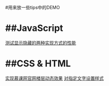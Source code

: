 #用来放一些tips中的DEMO

##JavaScript
========
[测试显示隐藏的两种实现方式的性能](http://374632897.github.io/just-some-tips/demo/测试显示隐藏的两种实现方式的性能.html)

##CSS & HTML
========
[实现慕课网官网楼层动态效果](http://374632897.github.io/just-some-tips/demo/testGradint.html)
[对指定文字设置样式](http://374632897.github.io/just-some-tips/demo/index123.html)
